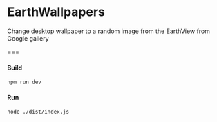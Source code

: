 # EarthWallpapers
Change desktop wallpaper to a random image from the EarthView from Google gallery

===
#### Build
``` npm run dev ```

#### Run
``` node ./dist/index.js ```
